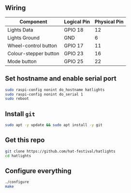 ## Wiring

| Component             | Logical Pin | Physical Pin |
| --------------------- | ----------- | ------------ |
| Lights Data           | GPIO 18     | 12           |
| Lights Ground         | GND         | 6            |
| Wheel-control button  | GPIO 17     | 11           |
| Colour-stepper button | GPIO 23     | 16           |
| Mode button           | GPIO 25     | 22           |

## Set hostname and enable serial port

```bash
sudo raspi-config nonint do_hostname hatlights
sudo raspi-config nonint do_serial 1
sudo reboot
```

## Install `git`

```bash
sudo apt -y update && sudo apt install -y git
```

## Get this repo

```bash
git clone https://github.com/hat-festival/hatlights
cd hatlights
```

## Configure everything

```bash
./configure
make
```
